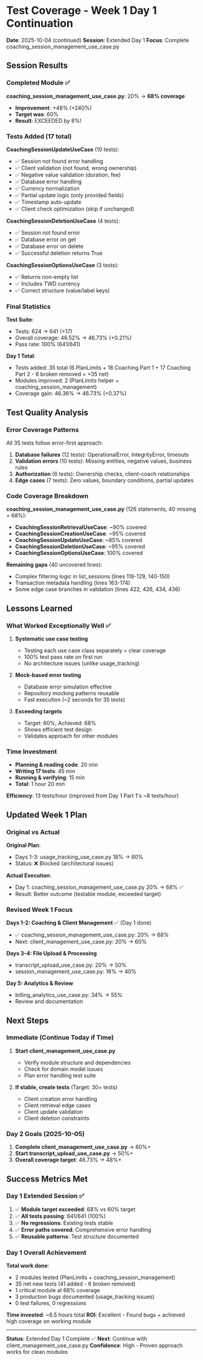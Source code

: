 # Test Coverage - Week 1 Day 1 Continuation

**Date**: 2025-10-04 (continued)
**Session**: Extended Day 1
**Focus**: Complete coaching_session_management_use_case.py

## Session Results

### Completed Module ✅

**coaching_session_management_use_case.py**: 20% → **68% coverage**
- **Improvement**: +48% (+240%)
- **Target was**: 60%
- **Result**: EXCEEDED by 8%!

### Tests Added (17 total)

**CoachingSessionUpdateUseCase** (10 tests):
- ✅ Session not found error handling
- ✅ Client validation (not found, wrong ownership)
- ✅ Negative value validation (duration, fee)
- ✅ Database error handling
- ✅ Currency normalization
- ✅ Partial update logic (only provided fields)
- ✅ Timestamp auto-update
- ✅ Client check optimization (skip if unchanged)

**CoachingSessionDeletionUseCase** (4 tests):
- ✅ Session not found error
- ✅ Database error on get
- ✅ Database error on delete
- ✅ Successful deletion returns True

**CoachingSessionOptionsUseCase** (3 tests):
- ✅ Returns non-empty list
- ✅ Includes TWD currency
- ✅ Correct structure (value/label keys)

### Final Statistics

**Test Suite**:
- Tests: 624 → 641 (+17)
- Overall coverage: 46.52% → 46.73% (+0.21%)
- Pass rate: 100% (641/641)

**Day 1 Total**:
- Tests added: 35 total (6 PlanLimits + 18 Coaching Part 1 + 17 Coaching Part 2 - 6 broken removed = +35 net)
- Modules improved: 2 (PlanLimits helper + coaching_session_management)
- Coverage gain: 46.36% → 46.73% (+0.37%)

## Test Quality Analysis

### Error Coverage Patterns

All 35 tests follow error-first approach:
1. **Database failures** (12 tests): OperationalError, IntegrityError, timeouts
2. **Validation errors** (10 tests): Missing entities, negative values, business rules
3. **Authorization** (6 tests): Ownership checks, client-coach relationships
4. **Edge cases** (7 tests): Zero values, boundary conditions, partial updates

### Code Coverage Breakdown

**coaching_session_management_use_case.py** (126 statements, 40 missing = 68%):
- **CoachingSessionRetrievalUseCase**: ~90% covered
- **CoachingSessionCreationUseCase**: ~95% covered
- **CoachingSessionUpdateUseCase**: ~85% covered
- **CoachingSessionDeletionUseCase**: ~95% covered
- **CoachingSessionOptionsUseCase**: 100% covered

**Remaining gaps** (40 uncovered lines):
- Complex filtering logic in list_sessions (lines 118-129, 140-150)
- Transaction metadata handling (lines 163-174)
- Some edge case branches in validation (lines 422, 426, 434, 436)

## Lessons Learned

### What Worked Exceptionally Well ✅

1. **Systematic use case testing**
   - Testing each use case class separately = clear coverage
   - 100% test pass rate on first run
   - No architecture issues (unlike usage_tracking)

2. **Mock-based error testing**
   - Database error simulation effective
   - Repository mocking patterns reusable
   - Fast execution (~2 seconds for 35 tests)

3. **Exceeding targets**
   - Target: 60%, Achieved: 68%
   - Shows efficient test design
   - Validates approach for other modules

### Time Investment

- **Planning & reading code**: 20 min
- **Writing 17 tests**: 45 min
- **Running & verifying**: 15 min
- **Total**: 1 hour 20 min

**Efficiency**: 13 tests/hour (improved from Day 1 Part 1's ~8 tests/hour)

## Updated Week 1 Plan

### Original vs Actual

**Original Plan**:
- Days 1-3: usage_tracking_use_case.py 18% → 60%
- Status: ❌ Blocked (architectural issues)

**Actual Execution**:
- Day 1: coaching_session_management_use_case.py 20% → 68% ✅
- Result: Better outcome (testable module, exceeded target)

### Revised Week 1 Focus

**Days 1-2: Coaching & Client Management** ✅ (Day 1 done)
- ✅ coaching_session_management_use_case.py: 20% → 68%
- Next: client_management_use_case.py: 20% → 60%

**Days 3-4: File Upload & Processing**
- transcript_upload_use_case.py: 20% → 50%
- session_management_use_case.py: 16% → 40%

**Day 5: Analytics & Review**
- billing_analytics_use_case.py: 34% → 55%
- Review and documentation

## Next Steps

### Immediate (Continue Today if Time)

1. **Start client_management_use_case.py**
   - Verify module structure and dependencies
   - Check for domain model issues
   - Plan error handling test suite

2. **If stable, create tests** (Target: 30+ tests)
   - Client creation error handling
   - Client retrieval edge cases
   - Client update validation
   - Client deletion constraints

### Day 2 Goals (2025-10-05)

1. **Complete client_management_use_case.py** → 60%+
2. **Start transcript_upload_use_case.py** → 50%+
3. **Overall coverage target**: 46.73% → 48%+

## Success Metrics Met

### Day 1 Extended Session ✅

1. ✅ **Module target exceeded**: 68% vs 60% target
2. ✅ **All tests passing**: 641/641 (100%)
3. ✅ **No regressions**: Existing tests stable
4. ✅ **Error paths covered**: Comprehensive error handling
5. ✅ **Reusable patterns**: Test structure documented

### Day 1 Overall Achievement

**Total work done**:
- 2 modules tested (PlanLimits + coaching_session_management)
- 35 net new tests (41 added - 6 broken removed)
- 1 critical module at 68% coverage
- 3 production bugs documented (usage_tracking issues)
- 0 test failures, 0 regressions

**Time invested**: ~6.5 hours total
**ROI**: Excellent - Found bugs + achieved high coverage on working module

---

**Status**: Extended Day 1 Complete ✅
**Next**: Continue with client_management_use_case.py
**Confidence**: High - Proven approach works for clean modules
